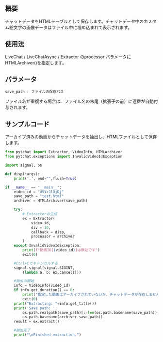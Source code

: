 ## 概要

チャットデータをHTMLテーブルとして保存します。チャットデータ中のカスタム絵文字の画像データはファイル中に埋め込まれて表示されます。

## 使用法

LiveChat / LiveChatAsync / Extractor のprocessor パラメータにHTMLArchiver()を指定します。

## パラメータ
```
save_path : ファイルの保存パス
```
ファイル名が重複する場合は、ファイル名の末尾（拡張子の前）に連番が自動付与されます。

## サンプルコード
アーカイブ済みの動画からチャットデータを抽出し、HTMLファイルとして保存します。<br>

```python
from pytchat import Extractor, VideoInfo, HTMLArchiver
from pytchat.exceptions import InvalidVideoIdException

import signal, os

def disp(*args):
    print('.', end="",flush=True)

if __name__ == '__main__':
    video_id = "U5YrJlOjDj"
    save_path = "test.html"
    archiver = HTMLArchiver(save_path)

    try:
        # Extractorの生成
        ex = Extractor(
            video_id,
            div = 10,
            callback = disp,
            processor = archiver
        )
    except InvalidVideoIdException:
        print(f"動画ID[{video_id}]は無効です")
        exit(0) 

    #Ctrl+Cでキャンセルする
    signal.signal(signal.SIGINT,  
        (lambda a, b: ex.cancel()))

    #抽出の開始
    info = VideoInfo(video_id)
    if info.get_duration() == 0:
        print("指定した動画はアーカイブされていないか、チャットデータが存在しません")
        exit(0)
    print("Extracting: "+info.get_title())
    print('Save path: ',
        os.path.realpath(save_path)[:-len(os.path.basename(save_path))] + 
        os.path.basename(archiver.save_path))
    result = ex.extract()

    #抽出完了
    print("\nFinished extraction.")
```